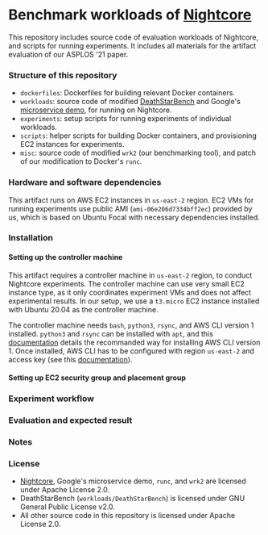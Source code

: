 Benchmark workloads of [Nightcore](https://github.com/ut-osa/nightcore)
==================================

This repository includes source code of evaluation workloads of Nightcore,
and scripts for running experiments.
It includes all materials for the artifact evaluation of our ASPLOS '21 paper.

### Structure of this repository ###

* `dockerfiles`: Dockerfiles for building relevant Docker containers.
* `workloads`: source code of modified [DeathStarBench](https://github.com/delimitrou/DeathStarBench)
and Google's [microservice demo](https://github.com/GoogleCloudPlatform/microservices-demo/tree/v0.1.5),
for running on Nightcore.
* `experiments`: setup scripts for running experiments of individual workloads.
* `scripts`: helper scripts for building Docker containers, and provisioning EC2 instances for experiments.
* `misc`: source code of modified `wrk2` (our benchmarking tool), and patch of our modification to Docker's `runc`.

### Hardware and software dependencies ###

This artifact runs on AWS EC2 instances in `us-east-2` region.
EC2 VMs for running experiments use public AMI (`ami-06e206d7334bff2ec`) provided by us,
which is based on Ubuntu Focal with necessary dependencies installed.

### Installation ###

#### Setting up the controller machine ####

This artifact requires a controller machine in `us-east-2` region,
to conduct Nightcore experiments.
The controller machine can use very small EC2 instance type,
as it only coordinates experiment VMs and does not affect experimental results.
In our setup, we use a `t3.micro` EC2 instance installed with Ubuntu 20.04 as the
controller machine.

The controller machine needs `bash`, `python3`, `rsync`, and AWS CLI version 1 installed.
`python3` and `rsync` can be installed with `apt`, and this [documentation](https://docs.aws.amazon.com/cli/latest/userguide/install-linux.html)
details the recommanded way for installing AWS CLI version 1.
Once installed, AWS CLI has to be configured with region `us-east-2` and access key
(see this [documentation](https://docs.aws.amazon.com/cli/latest/userguide/cli-configure-quickstart.html)).

#### Setting up EC2 security group and placement group ####

### Experiment workflow ###

### Evaluation and expected result ###

### Notes ###

### License ###

* [Nightcore](https://github.com/ut-osa/nightcore), Google's microservice demo,
`runc`, and `wrk2` are licensed under Apache License 2.0.
* DeathStarBench (`workloads/DeathStarBench`) is licensed under GNU General Public License v2.0.
* All other source code in this repository is licensed under Apache License 2.0.

